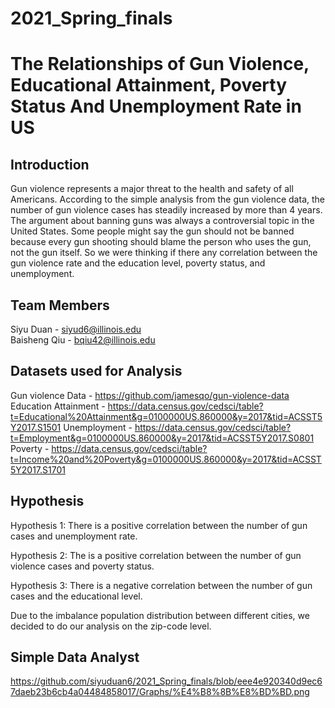 # 2021_Spring_finals

# The Relationships of Gun Violence, Educational Attainment, Poverty Status And Unemployment Rate in US
## Introduction
Gun violence represents a major threat to the health and safety of all Americans. According to the simple analysis from the gun violence data, the number of gun violence cases has steadily increased by more than 4 years. The argument about banning guns was always a controversial topic in the United States. Some people might say the gun should not be banned because every gun shooting should blame the person who uses the gun, not the gun itself. So we were thinking if there any correlation between the gun violence rate and the education level, poverty status, and unemployment.
## Team Members
Siyu Duan - siyud6@illinois.edu</br>
Baisheng Qiu - bqiu42@illinois.edu

## Datasets used for Analysis
Gun violence Data - https://github.com/jamesqo/gun-violence-data
Education Attainment - https://data.census.gov/cedsci/table?t=Educational%20Attainment&g=0100000US.860000&y=2017&tid=ACSST5Y2017.S1501
Unemployment - https://data.census.gov/cedsci/table?t=Employment&g=0100000US.860000&y=2017&tid=ACSST5Y2017.S0801
Poverty - https://data.census.gov/cedsci/table?t=Income%20and%20Poverty&g=0100000US.860000&y=2017&tid=ACSST5Y2017.S1701

## Hypothesis
Hypothesis 1: There is a positive correlation between the number of gun cases and unemployment rate. 

Hypothesis 2: The is a
positive correlation between the number of gun violence cases and poverty status.

Hypothesis 3: There is a negative correlation between the number of gun cases and the educational level.

Due to the imbalance population distribution between different cities, we decided to do our analysis on the zip-code level.


## Simple Data Analyst
https://github.com/siyuduan6/2021_Spring_finals/blob/eee4e920340d9ec67daeb23b6cb4a04484858017/Graphs/%E4%B8%8B%E8%BD%BD.png
